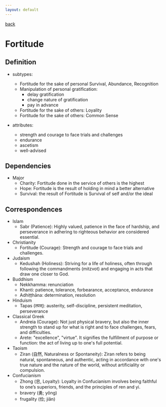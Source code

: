 ```yaml
---
layout: default
---
```

[back](./)

# Fortitude

## Definition

- subtypes:
    - Fortitude for the sake of personal Survival, Abundance, Recognition
    - Manipulation of personal gratification:
        - delay gratification
        - change nature of gratification
        - pay in advance
    - Fortitude for the sake of others: Loyality
    - Fortitude for the sake of others: Common Sense

- attributes:
    - strength and courage to face trials and challenges
    - endurance
    - ascetism
    - well-advised

## Dependencies

- Major
    - Charity: Fortitude done in the service of others is the highest
    - Hope: Fortitude is the result of holding in mind a better alternative
    - Survival: the result of Fortitude is Survival of self and/or the ideal


## Correspondences

- Islam
    - Sabr (Patience): Highly valued, patience in the face of hardship, and perseverance in adhering to righteous behavior are considered essential.
- Christianity
    - Fortitude (Courage): Strength and courage to face trials and challenges.
- Judaism
    - Kedushah (Holiness): Striving for a life of holiness, often through following the commandments (mitzvot) and engaging in acts that draw one closer to God.
- Buddhism
    - Nekkhamma: renunciation
    - Khanti: patience, tolerance, forbearance, acceptance, endurance
    - Adhiṭṭhāna: determination, resolution
- Hinduism
    - Tapas (तपस्): austerity, self-discipline, persistent meditation, perseverance
- Classical Greek
    - Andreia (Courage): Not just physical bravery, but also the inner strength to stand up for what is right and to face challenges, fears, and difficulties.
    - Arete: "excellence", "virtue". It signifies the fulfillment of purpose or function: the act of living up to one's full potential.
- Taoism
    - Ziran (自然, Naturalness or Spontaneity): Ziran refers to being natural, spontaneous, and authentic, acting in accordance with one's true nature and the nature of the world, without artificiality or compulsion.
- Confucianism
    - Zhong (忠, Loyalty): Loyalty in Confucianism involves being faithful to one’s superiors, friends, and the principles of ren and yi.
    - bravery (勇; yǒng)
    - frugality (俭; jiǎn)
